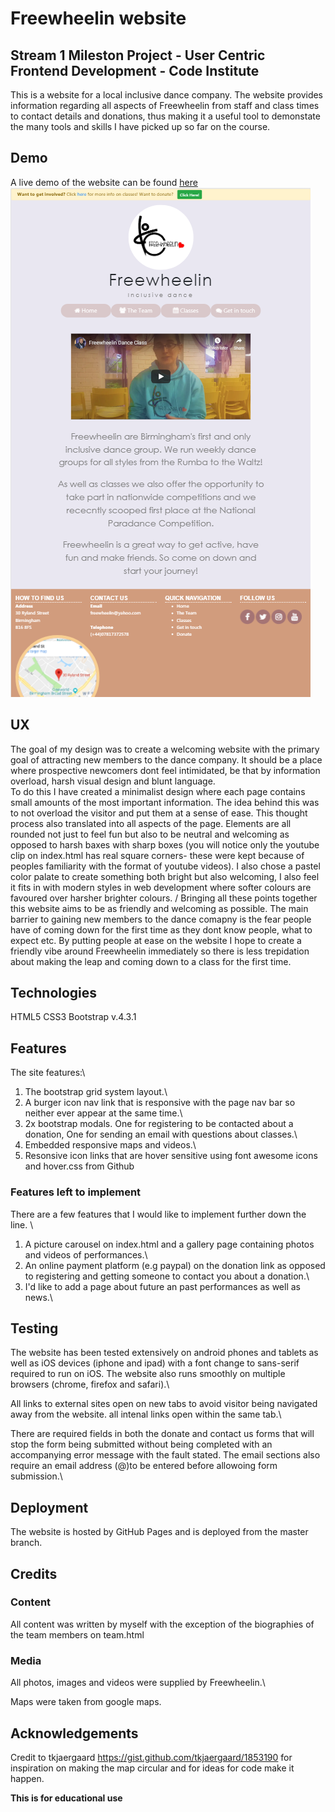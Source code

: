 # Freewheelin website

## Stream 1 Mileston Project - User Centric Frontend Development - Code Institute

This is a website for a local inclusive dance company. The website provides information regarding all aspects of Freewheelin from staff and class times to contact details and donations, thus 
making it a useful tool to demonstate the many tools and skills I have picked up so far on the course.

## Demo

A live demo of the website can be found [here](https://francisillingworth.github.io/milestone-project-1/index.html)\
[<img src="assets/images/screenshot.png">](https://francisillingworth.github.io/milestone-project-1/index.html)

## UX

The goal of my design was to create a welcoming website with the primary goal of attracting new members to the dance company. It should be a place where
prospective newcomers dont feel intimidated, be that by information overload, harsh visual design and blunt language.\
To do this I have created a minimalist design where each page contains small amounts of the most important information.
The idea behind this was to not overload the visitor and put them at a sense of ease.
This thought process also translated into all aspects of the page. Elements are all rounded not just to feel
fun but also to be neutral and welcoming as opposed to harsh baxes with sharp boxes (you will notice only the youtube clip on index.html has real square corners- 
these were kept because of peoples familiarity with the format of youtube videos).
I also chose a pastel color palate to create something both bright but also welcoming, I also feel it fits in with modern styles in web development where softer colours
are favoured over harsher brighter colours.
/
Bringing all these points together this website aims to be as friendly and welcoming as possible. The main barrier to gaining new members to the dance comapny is the fear 
people have of coming down for the first time as they dont know people, what to expect etc. By putting people at ease on the website I hope to create a friendly
vibe around Freewheelin immediately so there is less trepidation about making the leap and coming down to a class for the first time.

## Technologies

HTML5
CSS3
Bootstrap v.4.3.1

## Features

The site features:\
1) The bootstrap grid system layout.\
2) A burger icon nav link that is responsive with the page nav bar so neither ever appear at the same time.\
3) 2x bootstrap modals. One for registering to be contacted about a donation, One for sending an email with questions about classes.\
4) Embedded responsive maps and videos.\
5) Resonsive icon links that are hover sensitive using font awesome icons and hover.css from Github

### Features left to implement

There are a few features that I would like to implement further down the line. \
1) A picture carousel on index.html and a gallery page containing photos and videos of performances.\
2) An online payment platform (e.g paypal) on the donation link as opposed to registering and getting someone to contact you about a donation.\
3) I'd like to add a page about future an past performances as well as news.\


## Testing

The website has been tested extensively on android phones and tablets as well as iOS devices (iphone and ipad) with a font change to sans-serif required to run on iOS.
The website also runs smoothly on multiple browsers (chrome, firefox and safari).\

All links to external sites open on new tabs to avoid visitor being navigated away from the website. all intenal links open within the same tab.\

There are required fields in both the donate and contact us forms that will stop the form being submitted without being completed with an accompanying error message with the fault stated. The email sections also require an email address (@)to
be entered before allowoing form submission.\

## Deployment

The website is hosted by GitHub Pages and is deployed from the master branch.

## Credits

### Content

All content was written by myself with the exception of the biographies of the team members on team.html

### Media

All photos, images and videos were supplied by Freewheelin.\

Maps were taken from google maps.

## Acknowledgements

Credit to tkjaergaard  https://gist.github.com/tkjaergaard/1853190  for inspiration on making the map circular and for ideas for code make it happen.

<strong>This is for educational use </strong>






